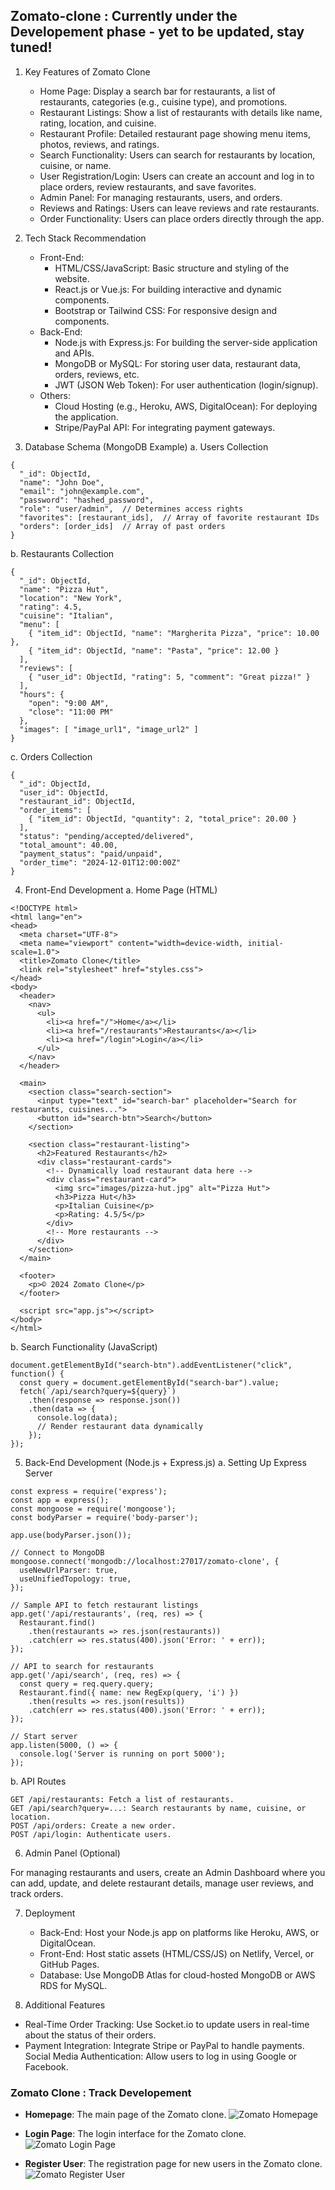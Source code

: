 ## Zomato-clone : Currently under the Developement phase - yet to be updated, stay tuned! 

1. Key Features of Zomato Clone
   - Home Page: Display a search bar for restaurants, a list of restaurants, categories (e.g., cuisine type), and promotions.
   - Restaurant Listings: Show a list of restaurants with details like name, rating, location, and cuisine.
   - Restaurant Profile: Detailed restaurant page showing menu items, photos, reviews, and ratings.
   - Search Functionality: Users can search for restaurants by location, cuisine, or name.
   - User Registration/Login: Users can create an account and log in to place orders, review restaurants, and save favorites.
   - Admin Panel: For managing restaurants, users, and orders.
   - Reviews and Ratings: Users can leave reviews and rate restaurants.
   - Order Functionality: Users can place orders directly through the app.

2. Tech Stack Recommendation
    - Front-End:
       - HTML/CSS/JavaScript: Basic structure and styling of the website.
       - React.js or Vue.js: For building interactive and dynamic components.
       - Bootstrap or Tailwind CSS: For responsive design and components.
    - Back-End:
       - Node.js with Express.js: For building the server-side application and APIs.
       - MongoDB or MySQL: For storing user data, restaurant data, orders, reviews, etc.
       - JWT (JSON Web Token): For user authentication (login/signup).
    - Others:
      - Cloud Hosting (e.g., Heroku, AWS, DigitalOcean): For deploying the application.
      - Stripe/PayPal API: For integrating payment gateways.

3. Database Schema (MongoDB Example)
a. Users Collection
```
{
  "_id": ObjectId,
  "name": "John Doe",
  "email": "john@example.com",
  "password": "hashed_password",
  "role": "user/admin",  // Determines access rights
  "favorites": [restaurant_ids],  // Array of favorite restaurant IDs
  "orders": [order_ids]  // Array of past orders
}
```
b. Restaurants Collection
```
{
  "_id": ObjectId,
  "name": "Pizza Hut",
  "location": "New York",
  "rating": 4.5,
  "cuisine": "Italian",
  "menu": [
    { "item_id": ObjectId, "name": "Margherita Pizza", "price": 10.00 },
    { "item_id": ObjectId, "name": "Pasta", "price": 12.00 }
  ],
  "reviews": [
    { "user_id": ObjectId, "rating": 5, "comment": "Great pizza!" }
  ],
  "hours": {
    "open": "9:00 AM",
    "close": "11:00 PM"
  },
  "images": [ "image_url1", "image_url2" ]
}
```
c. Orders Collection
```
{
  "_id": ObjectId,
  "user_id": ObjectId,
  "restaurant_id": ObjectId,
  "order_items": [
    { "item_id": ObjectId, "quantity": 2, "total_price": 20.00 }
  ],
  "status": "pending/accepted/delivered",
  "total_amount": 40.00,
  "payment_status": "paid/unpaid",
  "order_time": "2024-12-01T12:00:00Z"
}
```
4. Front-End Development
a. Home Page (HTML)
```
<!DOCTYPE html>
<html lang="en">
<head>
  <meta charset="UTF-8">
  <meta name="viewport" content="width=device-width, initial-scale=1.0">
  <title>Zomato Clone</title>
  <link rel="stylesheet" href="styles.css">
</head>
<body>
  <header>
    <nav>
      <ul>
        <li><a href="/">Home</a></li>
        <li><a href="/restaurants">Restaurants</a></li>
        <li><a href="/login">Login</a></li>
      </ul>
    </nav>
  </header>
  
  <main>
    <section class="search-section">
      <input type="text" id="search-bar" placeholder="Search for restaurants, cuisines...">
      <button id="search-btn">Search</button>
    </section>

    <section class="restaurant-listing">
      <h2>Featured Restaurants</h2>
      <div class="restaurant-cards">
        <!-- Dynamically load restaurant data here -->
        <div class="restaurant-card">
          <img src="images/pizza-hut.jpg" alt="Pizza Hut">
          <h3>Pizza Hut</h3>
          <p>Italian Cuisine</p>
          <p>Rating: 4.5/5</p>
        </div>
        <!-- More restaurants -->
      </div>
    </section>
  </main>
  
  <footer>
    <p>© 2024 Zomato Clone</p>
  </footer>

  <script src="app.js"></script>
</body>
</html>
```
b. Search Functionality (JavaScript)
```
document.getElementById("search-btn").addEventListener("click", function() {
  const query = document.getElementById("search-bar").value;
  fetch(`/api/search?query=${query}`)
    .then(response => response.json())
    .then(data => {
      console.log(data);
      // Render restaurant data dynamically
    });
});
```
5. Back-End Development (Node.js + Express.js)
a. Setting Up Express Server
```
const express = require('express');
const app = express();
const mongoose = require('mongoose');
const bodyParser = require('body-parser');

app.use(bodyParser.json());

// Connect to MongoDB
mongoose.connect('mongodb://localhost:27017/zomato-clone', {
  useNewUrlParser: true,
  useUnifiedTopology: true,
});

// Sample API to fetch restaurant listings
app.get('/api/restaurants', (req, res) => {
  Restaurant.find()
    .then(restaurants => res.json(restaurants))
    .catch(err => res.status(400).json('Error: ' + err));
});

// API to search for restaurants
app.get('/api/search', (req, res) => {
  const query = req.query.query;
  Restaurant.find({ name: new RegExp(query, 'i') })
    .then(results => res.json(results))
    .catch(err => res.status(400).json('Error: ' + err));
});

// Start server
app.listen(5000, () => {
  console.log('Server is running on port 5000');
});
```
b. API Routes
```
GET /api/restaurants: Fetch a list of restaurants.
GET /api/search?query=...: Search restaurants by name, cuisine, or location.
POST /api/orders: Create a new order.
POST /api/login: Authenticate users.
```
6. Admin Panel (Optional)

For managing restaurants and users, create an Admin Dashboard where you can add, update, and delete restaurant details, manage user reviews, and track orders.

7. Deployment

    - Back-End: Host your Node.js app on platforms like Heroku, AWS, or DigitalOcean.
    - Front-End: Host static assets (HTML/CSS/JS) on Netlify, Vercel, or GitHub Pages.
    - Database: Use MongoDB Atlas for cloud-hosted MongoDB or AWS RDS for MySQL.
8. Additional Features

- Real-Time Order Tracking: Use Socket.io to update users in real-time about the status of their orders.
- Payment Integration: Integrate Stripe or PayPal to handle payments.
Social Media Authentication: Allow users to log in using Google or Facebook.


### Zomato Clone : Track Developement

- **Homepage**: The main page of the Zomato clone.
  ![Zomato Homepage](src/main/TrackDevelopment/homepage.png)

- **Login Page**: The login interface for the Zomato clone.
  ![Zomato Login Page](src/main/TrackDevelopment/loginpage.png)

- **Register User**: The registration page for new users in the Zomato clone.
  ![Zomato Register User](src/main/TrackDevelopment/registeruser.png)


